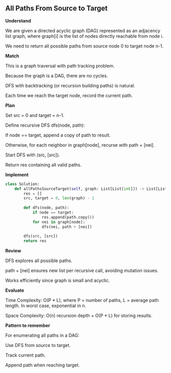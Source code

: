 ## All Paths From Source to Target
**Understand**

We are given a directed acyclic graph (DAG) represented as an adjacency list graph, where graph[i] is the list of nodes directly reachable from node i.

We need to return all possible paths from source node 0 to target node n-1.

**Match**

This is a graph traversal with path tracking problem.

Because the graph is a DAG, there are no cycles.

DFS with backtracking (or recursion building paths) is natural.

Each time we reach the target node, record the current path.

**Plan**

Set src = 0 and target = n-1.

Define recursive DFS dfs(node, path):

If node == target, append a copy of path to result.

Otherwise, for each neighbor in graph[node], recurse with path + [nei].

Start DFS with (src, [src]).

Return res containing all valid paths.

**Implement**
```py
class Solution:
    def allPathsSourceTarget(self, graph: List[List[int]]) -> List[List[int]]:
        res = []
        src, target = 0, len(graph) - 1
        
        def dfs(node, path):
            if node == target:
                res.append(path.copy())
            for nei in graph[node]:
                dfs(nei, path + [nei])
        
        dfs(src, [src])
        return res
```
**Review**

DFS explores all possible paths.

path + [nei] ensures new list per recursive call, avoiding mutation issues.

Works efficiently since graph is small and acyclic.

**Evaluate**

Time Complexity: O(P * L), where P = number of paths, L = average path length. In worst case, exponential in n.

Space Complexity: O(n) recursion depth + O(P * L) for storing results.

**Pattern to remember**

For enumerating all paths in a DAG:

Use DFS from source to target.

Track current path.

Append path when reaching target.